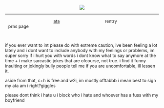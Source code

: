 <p align="center">
  <img src="https://i.postimg.cc/rmjSMKmw/989-EA9-D9-451-E-4-FEB-B9-F3-C37347-F876-F4.gif" />
</p>

***

⠀ ⠀ ⠀ ⠀ ⠀⠀ ⠀ ⠀ ⠀⠀ ⠀  ⠀[ata](https://maxx.atabook.org) ⠀ ⠀⠀ ⠀ ⠀ ⠀ ⠀ ⠀⠀   ⠀ ⠀rentry⠀ ⠀ ⠀ ⠀ ⠀⠀ ⠀⠀ ⠀ ⠀prns page

⠀ ⠀ ⠀ ⠀ ⠀
⠀ ⠀ ⠀ ⠀ ⠀
⠀ ⠀ ⠀ ⠀ ⠀
⠀ ⠀ ⠀ ⠀ ⠀
⠀ ⠀ ⠀ ⠀ ⠀
⠀ ⠀ ⠀ ⠀ ⠀
⠀ ⠀ ⠀ ⠀ ⠀

if you ever want to int please do with extreme caution, ive been feeling a lot lately and i dont want to include anybody with my feelings or problems, im super sorry if i hurt you with words i dont know what to say anymore at the time + i make sarcastic jokes that are ofcourse, not true. i find it funny insulting or jokingly bully people tell me if you are uncomfortable, ill lessen it.

aside from that, c+h is free and w2i, im mostly offtabbb i mean best to sign my ata am i right?giggles

please dont think i hate u i block who i hate and whoever has a fuss with my boyfriend
